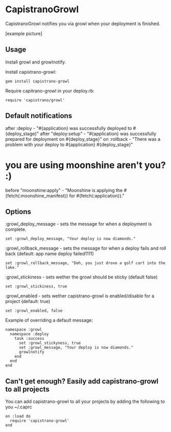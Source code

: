 # CapistranoGrowl #

CapistranoGrowl notifies you via growl when your deployment is finished.

[example picture]

## Usage ##

Install growl and growlnotify.

Install capistrano-growl:

    gem install capistrano-growl

Require capitrano-growl in your deploy.rb:

    require 'capistrano/growl'
    
## Default notifications ##

after :deploy - "#{application} was successfully deployed to #{deploy_stage}"
after "deploy:setup" - "#{application} was successfully prepared for deployment on #{deploy_stage}"
on :rollback - "There was a problem with your deploy to #{application} #{deploy_stage}"
# you are using moonshine aren't you? :)
before "moonshine:apply" - "Moonshine is applying the #{fetch(:moonshine_manifest)} for #{fetch(:application)}."

## Options ##

:growl_deploy_message - sets the message for when a deployment is complete.

    set :growl_deploy_message, "Your deploy is now diamonds."

:growl_rollback_message - sets the message for when a deploy fails and roll back (default: app name deploy failed1111)

    set :growl_rollback_message, "Doh, you just drove a golf cart into the lake."
    
:growl_stickiness - sets wether the growl should be sticky (default false)

    set :growl_stickiness, true

:growl_enabled - sets wether capistrano-growl is enabled/disable for a project (default: true)
    
    set :growl_enabled, false
    
Example of overriding a default message:

    namespace :growl
      namespace :deploy
        task :success
          set :growl_stickyness, true
          set :growl_message, "Your deploy is now diamonds."
          growlnotify      
        end
      end
    end
      
## Can't get enough? Easily add capistrano-growl to all projects ##

You can add capistrano-growl to all your projects by adding the following to you ~/.caprc

    on :load do
      require 'capistrano-growl'
    end